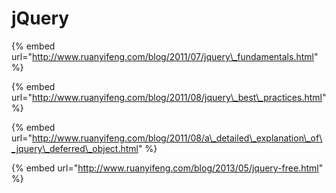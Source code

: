 # jQuery

{% embed url="http://www.ruanyifeng.com/blog/2011/07/jquery\_fundamentals.html" %}

{% embed url="http://www.ruanyifeng.com/blog/2011/08/jquery\_best\_practices.html" %}

{% embed url="http://www.ruanyifeng.com/blog/2011/08/a\_detailed\_explanation\_of\_jquery\_deferred\_object.html" %}

{% embed url="http://www.ruanyifeng.com/blog/2013/05/jquery-free.html" %}



